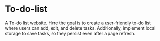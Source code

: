 # To-do-list
A To-do list website. Here the goal is to create a user-friendly to-do list where users can add, edit, and delete tasks. Additionally, implement local storage to save tasks, so they persist even after a page refresh.
